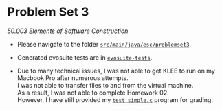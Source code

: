 # Problem Set 3

*50.003 Elements of Software Construction*

- Please navigate to the folder [`src/main/java/esc/problemset3`](https://github.com/han-keong/50003Pset3/tree/master/src/main/java/esc/problemset3).

- Generated evosuite tests are in [`evosuite-tests`](https://github.com/han-keong/50003Pset3/tree/master/evosuite-tests/esc/problemset3/question7).

- Due to many technical issues, I was not able to get KLEE to run on my Macbook Pro after numerous attempts.  
  I was not able to transfer files to and from the virtual machine.  
  As a result, I was not able to complete Homework 02.  
  However, I have still provided my [`test_simple.c`](https://github.com/han-keong/50003Pset3/blob/master/src/main/java/esc/problemset3/homework02/test_simple.c) program for grading. 


























